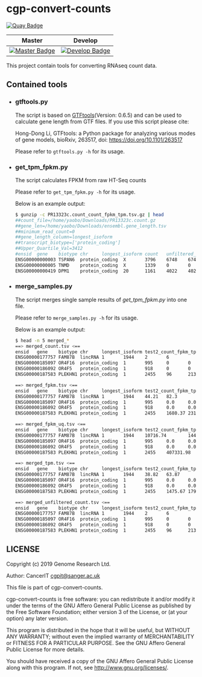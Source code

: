 # cgp-convert-counts

[![Quay Badge][quay-status]][quay-repo]

| Master                                        | Develop                                         |
| --------------------------------------------- | ----------------------------------------------- |
| [![Master Badge][travis-master]][travis-base] | [![Develop Badge][travis-develop]][travis-base] |

This project contain tools for converting RNAseq count data.

## Contained tools

* ### gtftools.py

    The script is based on [GTFtools](http://www.genemine.org/gtftools.php)(Version: 0.6.5) and can be used to calculate gene length from GTF files. If you use this script please cite:
    
    Hong-Dong Li, GTFtools: a Python package for analyzing various modes of gene models, bioRxiv, 263517, doi: https://doi.org/10.1101/263517

    Please refer to `gtftools.py -h` for its usage.

* ### get_tpm_fpkm.py

    The script calculates FPKM from raw HT-Seq counts

    Please refer to `get_tpm_fpkm.py -h` for its usage.

    Below is an example output:

    ```bash
    $ gunzip -c PR13323c.count_count_fpkm_tpm.tsv.gz | head
    ##count_file=/home/yaobo/Downloads/PR13323c.count.gz
    ##gene_len=/home/yaobo/Downloads/ensembl.gene_length.tsv
    ##minimum_read_count=0
    ##gene_length_column=longest_isoform
    ##transcript_biotype=['protein_coding']
    ##Upper_Quartile_Val=3412
    #ensid  gene    biotype chr     longest_isoform count   unfiltered_count        fpkm    fpkm_uq tpm
    ENSG00000000003 TSPAN6  protein_coding  X       3796    6748    6748    18.24   521002.55       43.18
    ENSG00000000005 TNMD    protein_coding  X       1339    0       0       0.0     0.0     0.0
    ENSG00000000419 DPM1    protein_coding  20      1161    4022    4022    35.54   1015315.05      84.16
    ```

* ### merge_samples.py

    The script merges single sample results of *get_tpm_fpkm.py* into one file.

    Please refer to `merge_samples.py -h` for its usage.

    Below is an example output:

    ```bash
    $ head -n 5 merged_*
    ==> merged_count.tsv <==
    ensid   gene    biotype chr     longest_isoform test2_count_fpkm_tpm    test_count_fpkm_tpm
    ENSG00000177757 FAM87B  lincRNA 1       1944    2       6
    ENSG00000185097 OR4F16  protein_coding  1       995     0       0
    ENSG00000186092 OR4F5   protein_coding  1       918     0       0
    ENSG00000187583 PLEKHN1 protein_coding  1       2455    96      213

    ==> merged_fpkm.tsv <==
    ensid   gene    biotype chr     longest_isoform test2_count_fpkm_tpm    test_count_fpkm_tpm
    ENSG00000177757 FAM87B  lincRNA 1       1944    44.21   82.3
    ENSG00000185097 OR4F16  protein_coding  1       995     0.0     0.0
    ENSG00000186092 OR4F5   protein_coding  1       918     0.0     0.0
    ENSG00000187583 PLEKHN1 protein_coding  1       2455    1680.37 2313.4

    ==> merged_fpkm_uq.tsv <==
    ensid   gene    biotype chr     longest_isoform test2_count_fpkm_tpm    test_count_fpkm_tpm
    ENSG00000177757 FAM87B  lincRNA 1       1944    10716.74        14490.23
    ENSG00000185097 OR4F16  protein_coding  1       995     0.0     0.0
    ENSG00000186092 OR4F5   protein_coding  1       918     0.0     0.0
    ENSG00000187583 PLEKHN1 protein_coding  1       2455    407331.98       407331.98

    ==> merged_tpm.tsv <==
    ensid   gene    biotype chr     longest_isoform test2_count_fpkm_tpm    test_count_fpkm_tpm
    ENSG00000177757 FAM87B  lincRNA 1       1944    38.82   63.87
    ENSG00000185097 OR4F16  protein_coding  1       995     0.0     0.0
    ENSG00000186092 OR4F5   protein_coding  1       918     0.0     0.0
    ENSG00000187583 PLEKHN1 protein_coding  1       2455    1475.67 1795.54

    ==> merged_unfiltered_count.tsv <==
    ensid   gene    biotype chr     longest_isoform test2_count_fpkm_tpm    test_count_fpkm_tpm
    ENSG00000177757 FAM87B  lincRNA 1       1944    2       6
    ENSG00000185097 OR4F16  protein_coding  1       995     0       0
    ENSG00000186092 OR4F5   protein_coding  1       918     0       0
    ENSG00000187583 PLEKHN1 protein_coding  1       2455    96      213
    ```

## LICENSE

Copyright (c) 2019 Genome Research Ltd.

Author: CancerIT <cgpit@sanger.ac.uk>

This file is part of cgp-convert-counts.

cgp-convert-counts is free software: you can redistribute it and/or modify it under the terms of the GNU Affero General Public License as published by the Free Software Foundation; either version 3 of the License, or (at your option) any later version.

This program is distributed in the hope that it will be useful, but WITHOUT ANY WARRANTY; without even the implied warranty of MERCHANTABILITY or FITNESS FOR A PARTICULAR PURPOSE. See the GNU Affero General Public License for more details.

You should have received a copy of the GNU Affero General Public License along with this program. If not, see <http://www.gnu.org/licenses/>.


<!-- Travis -->
[travis-base]: https://travis-ci.org/cancerit/cgp-convert-counts
[travis-master]: https://travis-ci.org/cancerit/cgp-convert-counts.svg?branch=master
[travis-develop]: https://travis-ci.org/cancerit/cgp-convert-counts.svg?branch=develop

<!-- Quay.io -->
[quay-status]: https://quay.io/repository/wtsicgp/cgp-convert-counts/status
[quay-repo]: https://quay.io/repository/wtsicgp/cgp-convert-counts
[quay-builds]: https://quay.io/repository/wtsicgp/cgp-convert-counts?tab=builds

